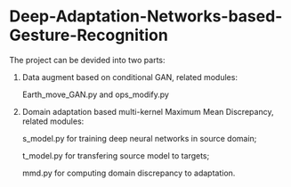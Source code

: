 # Deep-Adaptation-Networks-based-Gesture-Recognition
The project can be devided into two parts:
1) Data augment based on conditional GAN, related modules: 

   Earth_move_GAN.py and ops_modify.py
2) Domain adaptation based multi-kernel Maximum Mean Discrepancy, related modules: 

   s_model.py for training deep neural networks in source domain;
   
   t_model.py for transfering source model to targets;
   
   mmd.py for computing domain discrepancy to adaptation.
